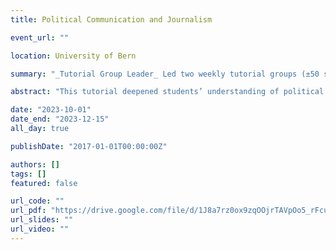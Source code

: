 ```yaml
---
title: Political Communication and Journalism

event_url: ""

location: University of Bern

summary: "_Tutorial Group Leader_ Led two weekly tutorial groups (±50 students total) that advanced students' understanding of political communication and journalism. _Average teaching evaluation score:_ 4.41/5."

abstract: "This tutorial deepened students’ understanding of political communication practices and journalistic principles in democratic societies. Through weekly readings, discussions, and exercises, students critically engaged with classic and contemporary research in the field."

date: "2023-10-01"
date_end: "2023-12-15"
all_day: true

publishDate: "2017-01-01T00:00:00Z"

authors: []
tags: []
featured: false

url_code: ""
url_pdf: "https://drive.google.com/file/d/1J8a7rz0ox9zqOOjrTAVpOo5_rFcudpLQ/view?usp=sharing"
url_slides: ""
url_video: ""
---
```

